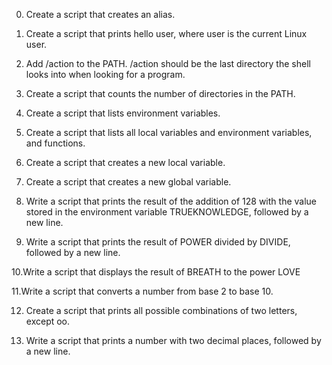 0. Create a script that creates an alias.



1. Create a script that prints hello user, where user is the current Linux user.



2. Add /action to the PATH. /action should be the last directory the shell looks into when looking for a program.



3. Create a script that counts the number of directories in the PATH.



4. Create a script that lists environment variables.



5. Create a script that lists all local variables and environment variables, and functions.



6. Create a script that creates a new local variable.



7. Create a script that creates a new global variable.



8. Write a script that prints the result of the addition of 128 with the value stored in the environment variable TRUEKNOWLEDGE, followed by a new line.



9. Write a script that prints the result of POWER divided by DIVIDE, followed by a new line.



10.Write a script that displays the result of BREATH to the power LOVE



11.Write a script that converts a number from base 2 to base 10.



12. Create a script that prints all possible combinations of two letters, except oo.



13. Write a script that prints a number with two decimal places, followed by a new line.



